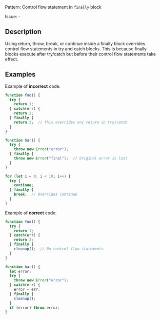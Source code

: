 Pattern: Control flow statement in `finally` block

Issue: -

## Description

Using return, throw, break, or continue inside a finally block overrides control flow statements in try and catch blocks. This is because finally blocks execute after try/catch but before their control flow statements take effect.

## Examples

Example of **incorrect** code:
```javascript
function foo() {
  try {
    return 1;
  } catch(err) {
    return 2;
  } finally {
    return 3;  // This overrides any return in try/catch
  }
}

function bar() {
  try {
    throw new Error("error");
  } finally {
    throw new Error("final");  // Original error is lost
  }
}

for (let i = 0; i < 10; i++) {
  try {
    continue;
  } finally {
    break;  // Overrides continue
  }
}
```

Example of **correct** code:
```javascript
function foo() {
  try {
    return 1;
  } catch(err) {
    return 2;
  } finally {
    cleanup();  // No control flow statements
  }
}

function bar() {
  let error;
  try {
    throw new Error("error");
  } catch(err) {
    error = err;
  } finally {
    cleanup();
  }
  if (error) throw error;
}
```